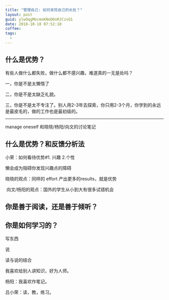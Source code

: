 ```yaml
---
title: "管理自己: 如何发现自己的长处？"
layout: post
guid: ylwOqgMecmoKNoDOoRJCzvQ1
date: 2018-10-18 07:52:10
coffee:
tags:
  -
---
```


## 什么是优势？



有些人做什么都失败，做什么都不感兴趣，难道真的一无是处吗？


一，你是不是太懒惰了



二，你是不是太缺乏礼貌。



三，你是不是太不专注了。别人用2-3年去探索，你只用2-3个月，你学到的永远是最皮毛的，做的工作也是最初级的。



------------

manage oneself 和晓晓/杨阳/向文的讨论笔记


## 什么是优势？和反馈分析法

小荣：如何看待优势#1. 兴趣 2.个性


懒会成为阻碍你发现兴趣点的障碍


晓晓的观点：同样的 effort 产出更多的results，就是优势

 向文/杨阳的观点：国外的学生从小到大有很多试错机会 

## 你是善于阅读，还是善于倾听？


## 你是如何学习的？

写东西

说


读与说的结合

我喜欢给别人讲知识，好为人师。


杨阳：我喜欢作笔记。

吕小荣：读，教，练习。










